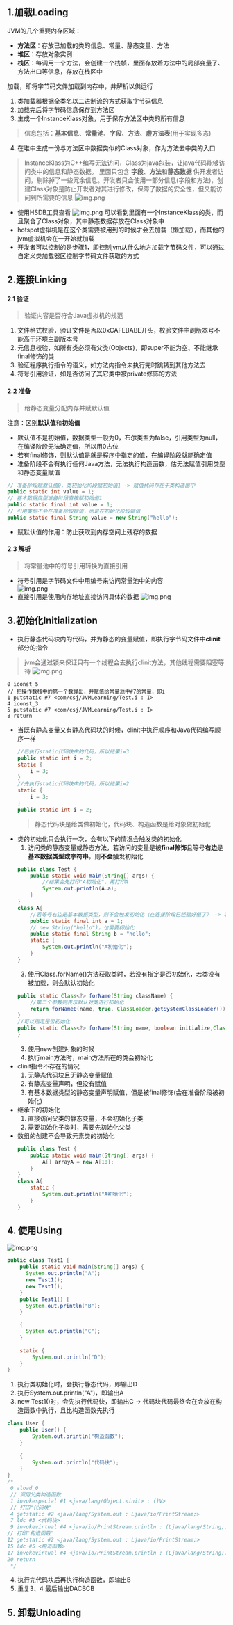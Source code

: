  ## 1.加载Loading
 JVM的几个重要内存区域：
- **方法区**：存放已加载的类的信息、常量、静态变量、方法
- **堆区**：存放对象实例
- **栈区**：每调用一个方法，会创建一个栈帧，里面存放着方法中的局部变量了、方法出口等信息，存放在栈区中

 加载，即将字节码文件加载到内存中，并解析以供运行
1. 类加载器根据全类名以二进制流的方式获取字节码信息
2. 加载完后将字节码信息保存到方法区
3. 生成一个InstanceKlass对象，用于保存方法区中类的所有信息
> 信息包括：**基本信息**、**常量池**、**字段**、**方法**、**虚方法表**(用于实现多态)
4. 在堆中生成一份与方法区中数据类似的Class对象，作为方法去中类的入口
> InstanceKlass为C++编写无法访问，Class为java包装，让java代码能够访问类中的信息和静态数据。 里面只包含 **字段**、**方法**和**静态数据** 供开发者访问，剔除掉了一些冗余信息。开发者只会使用一部分信息(字段和方法)，创建Class对象是防止开发者对其进行修改，保障了数据的安全性，但又能访问到所需要的信息
![img.png](img/img.png)
- 使用HSDB工具查看
    ![img.png](img/img1.png)
    可以看到里面有一个InstanceKlass的类，而且聚合了Class对象，其中静态数据存放在Class对象中
- hotspot虚拟机是在这个类需要被用到的时候才会去加载（懒加载），而其他的jvm虚拟机会在一开始就加载
- 开发者可以控制的是步骤1，即控制jvm从什么地方加载字节码文件，可以通过自定义类加载器区控制字节码文件获取的方式

## 2.连接Linking
#### 2.1 验证
> 验证内容是否符合Java虚拟机的规范

1. 文件格式校验，验证文件是否以0xCAFEBABE开头，校验文件主副版本号不能高于环境主副版本号
2. 元信息校验，如所有类必须有父类(Objects)，即super不能为空、不能继承final修饰的类
3. 验证程序执行指令的语义，如方法内指令未执行完时跳转到其他方法去
4. 符号引用验证，如是否访问了其它类中被private修饰的方法

#### 2.2 准备
> 给静态变量分配内存并赋默认值

注意：区别**默认值**和**初始值**  
- 默认值不是初始值，数据类型一般为0，布尔类型为false，引用类型为null，在编译阶段无法确定值，所以用0占位  
- 若有final修饰，则默认值是就是程序中指定的值，在编译阶段就能确定值
- 准备阶段不会有执行任何Java方法，无法执行构造函数，估无法赋值引用类型和静态变量赋值
```java
// 准备阶段赋默认值0，类初始化阶段赋初始值1 -> 赋值代码存在于类构造器中
public static int value = 1;
// 基本数据类型准备阶段直接赋初始值1
public static final int value = 1;
// 引用类型不会在准备阶段赋值，而是在初始化阶段赋值
public static final String value = new String("hello");
```
- 赋默认值的作用：防止获取到内存空间上残存的数据

#### 2.3 解析
> 将常量池中的符号引用转换为直接引用  
- 符号引用是字节码文件中用编号来访问常量池中的内容  
![img.png](img/img2.png)  
- 直接引用是使用内存地址直接访问具体的数据 
![img.png](img/img3.png)
## 3.初始化Initialization
- 执行静态代码块内的代码，并为静态的变量赋值，即执行字节码文件中**clinit**部分的指令
> jvm会通过锁来保证只有一个线程会去执行clinit方法，其他线程需要阻塞等待
![img.png](img/img14.png)
```text
0 iconst_5
// 把操作数栈中的第一个数弹出，并赋值给常量池中#7的常量，即i
1 putstatic #7 <com/csj/JVMLearning/Test.i : I>
4 iconst_3
5 putstatic #7 <com/csj/JVMLearning/Test.i : I>
8 return
```
- 当既有静态变量又有静态代码块的时候，clinit中执行顺序和Java代码编写顺序一样
    ```java
    //后执行static代码块中的代码，所以结果i=3
    public static int i = 2;
    static {
        i = 3;
    }
    //先执行static代码块中的代码，所以结果i=2
    static {
        i = 3;
    }
    public static int i = 2;
    ```
    > 静态代码块是给类做初始化，代码块、构造函数是给对象做初始化
- 类的初始化只会执行一次，会有以下的情况会触发类的初始化
  1. 访问类的静态变量或静态方法，若访问的变量是被**final修饰**且等号**右边**是**基本数据类型或字符串**，则**不会**触发初始化
  ```java
  public class Test {
      public static void main(String[] args) {
          //结果会先打印"A初始化"，再打印A
          System.out.println(A.a);
      }
  }
  class A{
      //若等号右边是基本数据类型，则不会触发初始化（在连接阶段已经赋好值了） -> 若等号右边是是引用类型，如Integer.value(1)，则仍需要初始化
      public static final int a = 1;
      // new String("hello")，也需要初始化
      public static final String b = "hello";
      static {
          System.out.println("A初始化");
      }
  }
  ```
  3. 使用Class.forName()方法获取类时，若没有指定是否初始化，若类没有被加载，则会默认初始化
    ```java
    public static Class<?> forName(String className) {
        //第二个参数则表示默认对类进行初始化
        return forName0(name, true, ClassLoader.getSystemClassLoader());
    }
    //可以指定是否初始化
    public static Class<?> forName(String name, boolean initialize,ClassLoader loader) {
    } 
    ```
  3. 使用new创建对象的时候
  4. 执行main方法时，main方法所在的类会初始化
- clinit指令不存在的情况
  1. 无静态代码块且无静态变量赋值
  2. 有静态变量声明，但没有赋值
  3. 有基本数据类型的静态变量声明赋值，但是被final修饰(会在准备阶段被初始化)
- 继承下的初始化
  1. 直接访问父类的静态变量，不会初始化子类
  2. 需要初始化子类时，需要先初始化父类
- 数组的创建不会导致元素类的初始化
  ```java
  public class Test {
      public static void main(String[] args) {
          A[] arrayA = new A[10];
      }
  }
  class A{
      static {
          System.out.println("A初始化");
      }
  }
  ```
  
## 4. 使用Using
![img.png](img/img8.png)
```java
public class Test1 {
    public static void main(String[] args) {
      System.out.println("A");
      new Test1();
      new Test1();
    }
    public Test1() {
      System.out.println("B");
    }

    {
      System.out.println("C");
    }
    
    static {
        System.out.println("D");
    }
}
```
1. 执行类初始化时，会执行静态代码，即输出D
2. 执行System.out.println("A")，即输出A
3. new Test1()时，会先执行代码快，即输出C -> 代码块代码最终会在会放在构造函数中执行，且比构造函数先执行
```java
class User {
    public User() {
        System.out.println("构造函数");
    }
    
    {
        System.out.println("代码块");
    }
}
/*
 0 aload_0
 // 调用父类构造函数
 1 invokespecial #1 <java/lang/Object.<init> : ()V>
 // 打印"代码块"
 4 getstatic #2 <java/lang/System.out : Ljava/io/PrintStream;>
 7 ldc #3 <代码块>
 9 invokevirtual #4 <java/io/PrintStream.println : (Ljava/lang/String;)V>
// 打印"构造函数"
12 getstatic #2 <java/lang/System.out : Ljava/io/PrintStream;>
15 ldc #5 <构造函数>
17 invokevirtual #4 <java/io/PrintStream.println : (Ljava/lang/String;)V>
20 return
 */
```
4. 执行完代码块后再执行构造函数，即输出B
5. 重复3、4
最后输出DACBCB

## 5. 卸载Unloading